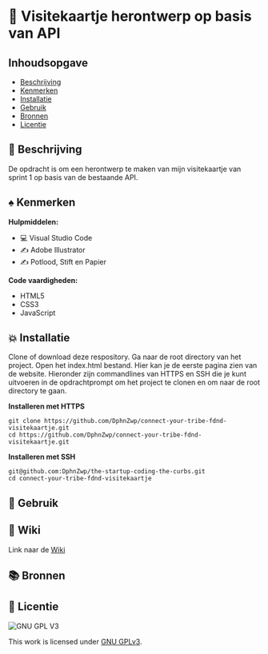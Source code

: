 # 🎴 Visitekaartje herontwerp op basis van API

## Inhoudsopgave

  * [Beschrijving](#beschrijving)
  * [Kenmerken](#kenmerken)
  * [Installatie](#installatie)
  * [Gebruik](#gebruik)
  * [Bronnen](#bronnen)
  * [Licentie](#licentie)

## 📓 Beschrijving
De opdracht is om een herontwerp te maken van mijn visitekaartje van sprint 1 op basis van de bestaande API.

<!-- Voeg een mooie poster visual toe 📸 -->
<!-- Voeg een link toe naar Github Pages 🌐-->

## ♠️ Kenmerken

<!-- Bij Kenmerken staat welke technieken zijn gebruikt en hoe. Wat is de HTML structuur? Wat zijn de belangrijkste dingen in CSS? Wat is er met Javascript gedaan en hoe? Misschien heb je een framework of library gebruikt? -->

**Hulpmiddelen:**

- 💻 Visual Studio Code
- ✍️ Adobe Illustrator
- ✍️ Potlood, Stift en Papier

**Code vaardigheden:**

- HTML5
- CSS3
- JavaScript

## 💥 Installatie
Clone of download deze respository.
Ga naar de root directory van het project.
Open het index.html bestand. Hier kan je de eerste pagina zien van de website.
Hieronder zijn commandlines van HTTPS en SSH die je kunt uitvoeren in de opdrachtprompt om het project te clonen en om naar de root directory te gaan.

**Installeren met HTTPS**

```
git clone https://github.com/DphnZwp/connect-your-tribe-fdnd-visitekaartje.git
cd https://github.com/DphnZwp/connect-your-tribe-fdnd-visitekaartje.git
```

**Installeren met SSH**
```
git@github.com:DphnZwp/the-startup-coding-the-curbs.git
cd connect-your-tribe-fdnd-visitekaartje
```

## 📱 Gebruik

## 📕 Wiki
Link naar de [Wiki](https://github.com/DphnZwp/connect-your-tribe-fdnd-visitekaartje/wiki)

## 📚 Bronnen

## 📃 Licentie

![GNU GPL V3](https://www.gnu.org/graphics/gplv3-127x51.png)

This work is licensed under [GNU GPLv3](./LICENSE).
